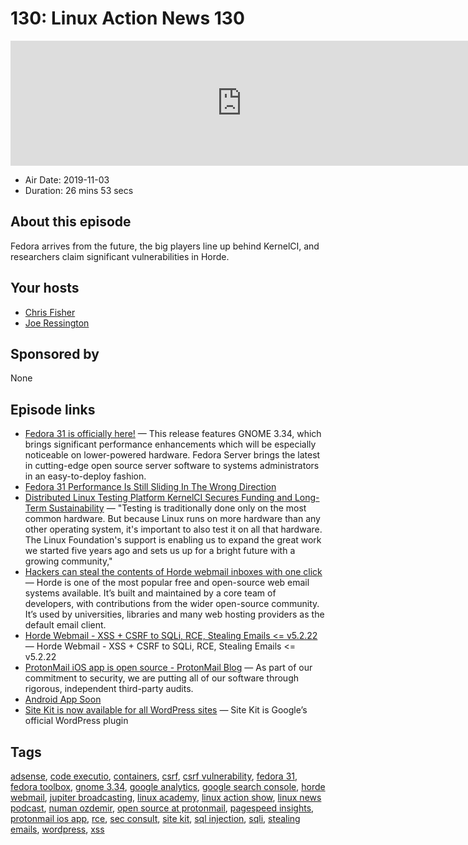 # 130: Linux Action News 130

<iframe src="https://player.fireside.fm/v2/DAcK9LdX+JgCaV3K_?theme=dark" width="740" height="200" frameborder="0" scrolling="no"></iframe>

* Air Date: 2019-11-03
* Duration: 26 mins 53 secs

## About this episode

Fedora arrives from the future, the big players line up behind KernelCI, and researchers claim significant vulnerabilities in Horde.

## Your hosts
* [Chris Fisher](https://linuxactionnews.com/hosts/chris)
* [Joe Ressington](https://linuxactionnews.com/hosts/joe)

## Sponsored by

None



## Episode links

  * [Fedora 31 is officially here!](https://fedoramagazine.org/announcing-fedora-31/ "Fedora 31 is officially here!") — This release features GNOME 3.34, which brings significant performance enhancements which will be especially noticeable on lower-powered hardware. Fedora Server brings the latest in cutting-edge open source server software to systems administrators in an easy-to-deploy fashion.
  * [Fedora 31 Performance Is Still Sliding In The Wrong Direction](https://www.phoronix.com/scan.php?page=article&item=fedora-31-benchmarks&num=1 "Fedora 31 Performance Is Still Sliding In The Wrong Direction")
  * [Distributed Linux Testing Platform KernelCI Secures Funding and Long-Term Sustainability](https://www.prnewswire.com/news-releases/distributed-linux-testing-platform-kernelci-secures-funding-and-long-term-sustainability-as-new-linux-foundation-project-300945978.html "Distributed Linux Testing Platform KernelCI Secures Funding and Long-Term Sustainability") — "Testing is traditionally done only on the most common hardware. But because Linux runs on more hardware than any other operating system, it's important to also test it on all that hardware. The Linux Foundation's support is enabling us to expand the great work we started five years ago and sets us up for a bright future with a growing community," 
  * [Hackers can steal the contents of Horde webmail inboxes with one click](https://techcrunch.com/2019/10/31/horde-webmail-inbox-one-click/ "Hackers can steal the contents of Horde webmail inboxes with one click") — Horde is one of the most popular free and open-source web email systems available. It’s built and maintained by a core team of developers, with contributions from the wider open-source community. It’s used by universities, libraries and many web hosting providers as the default email client.
  * [Horde Webmail - XSS + CSRF to SQLi, RCE, Stealing Emails <= v5.2.22](https://bugs.horde.org/ticket/14926 "Horde Webmail - XSS + CSRF to SQLi, RCE, Stealing Emails <= v5.2.22") — Horde Webmail - XSS + CSRF to SQLi, RCE, Stealing Emails <= v5.2.22
  * [ProtonMail iOS app is open source - ProtonMail Blog](https://protonmail.com/blog/ios-open-source/ "ProtonMail iOS app is open source - ProtonMail Blog") — As part of our commitment to security, we are putting all of our software through rigorous, independent third-party audits.
  * [Android App Soon](https://protonmail.com/blog/ios-open-source/#comment-19080 "Android App Soon")
  * [Site Kit is now available for all WordPress sites](https://sitekit.withgoogle.com/news/site-kit-is-now-available-for-all-wordpress-sites/ "Site Kit is now available for all WordPress sites") — Site Kit is Google’s official WordPress plugin 



## Tags

[adsense](https://linuxactionnews.com/tags/adsense), [code executio](https://linuxactionnews.com/tags/code%20executio), [containers](https://linuxactionnews.com/tags/containers), [csrf](https://linuxactionnews.com/tags/csrf), [csrf vulnerability](https://linuxactionnews.com/tags/csrf%20vulnerability), [fedora 31](https://linuxactionnews.com/tags/fedora%2031), [fedora toolbox](https://linuxactionnews.com/tags/fedora%20toolbox), [gnome 3.34](https://linuxactionnews.com/tags/gnome%203.34), [google analytics](https://linuxactionnews.com/tags/google%20analytics), [google search console](https://linuxactionnews.com/tags/google%20search%20console), [horde webmail](https://linuxactionnews.com/tags/horde%20webmail), [jupiter broadcasting](https://linuxactionnews.com/tags/jupiter%20broadcasting), [linux academy](https://linuxactionnews.com/tags/linux%20academy), [linux action show](https://linuxactionnews.com/tags/linux%20action%20show), [linux news podcast](https://linuxactionnews.com/tags/linux%20news%20podcast), [numan ozdemir](https://linuxactionnews.com/tags/numan%20ozdemir), [open source at protonmail](https://linuxactionnews.com/tags/open%20source%20at%20protonmail), [pagespeed insights](https://linuxactionnews.com/tags/pagespeed%20insights), [protonmail ios app](https://linuxactionnews.com/tags/protonmail%20ios%20app), [rce](https://linuxactionnews.com/tags/rce), [sec consult](https://linuxactionnews.com/tags/sec%20consult), [site kit](https://linuxactionnews.com/tags/site%20kit), [sql injection](https://linuxactionnews.com/tags/sql%20injection), [sqli](https://linuxactionnews.com/tags/sqli), [stealing emails](https://linuxactionnews.com/tags/stealing%20emails), [wordpress](https://linuxactionnews.com/tags/wordpress), [xss](https://linuxactionnews.com/tags/xss)